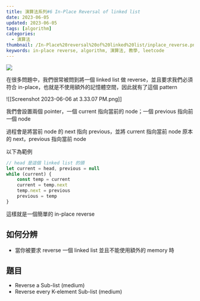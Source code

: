 ```yaml
---
title: 演算法系列#6 In-Place Reversal of linked list
date: 2023-06-05
updated: 2023-06-05
tags: [algorithm]
categories:
  - 演算法
thumbnail: /In-Place%20reversal%20of%20linked%20list/inplace_reverse.png
keywords: in-place reverse, algorithm, 演算法, 教學, leetcode
---
```


![](/blog/assets/inplace_reverse.png)

<!-- more -->

在很多問題中，我們很常被問到將一個 linked list 做 reverse，並且要求我們必須符合 in-place，也就是不使用額外的記憶體空間，因此就有了這個 pattern

![[Screenshot 2023-06-06 at 3.33.07 PM.png]]

我們會設置兩個 pointer，一個 current 指向當前的 node；一個 previous 指向前一個 node

過程會是將當前 node 的 next 指向 previous，並將 current 指向當前 node 原本的 next，previous 指向當前 node

以下為範例

```javascript
// head 是這個 linked list 的頭
let current = head, previous = null 
while (current) {
	const temp = current
	current = temp.next
	temp.next = previous
	previous = temp
}
```

這樣就是一個簡單的 in-place reverse

## 如何分辨

- 當你被要求 reverse 一個 linked list 並且不能使用額外的 memory 時

## 題目

- Reverse a Sub-list (medium)
- Reverse every K-element Sub-list (medium)
